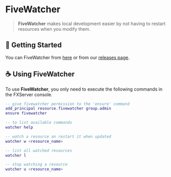 # FiveWatcher
> **FiveWatcher** makes local development easier by not having to restart resources when you modify them.

## 🚀 Getting Started

You can FiveWatcher from [here](https://github.com/HeyyCzer/fivewatcher/releases/download/latest/fivewatcher.zip) or from our [releases page](https://github.com/heyyczer/watcher/releases).

## ☕ Using FiveWatcher

To use **FiveWatcher**, you only need to execute the following commands in the FXServer console.

```lua
-- give fivewatcher permission to the 'ensure' command
add_principal resource.fivewatcher group.admin
ensure fivewatcher

-- to list available commands
watcher help

-- watch a resource an restart it when updated
watcher w <resource_name>

-- list all watched resources
watcher l

-- stop watching a resource
watcher u <resource_name> 
```

